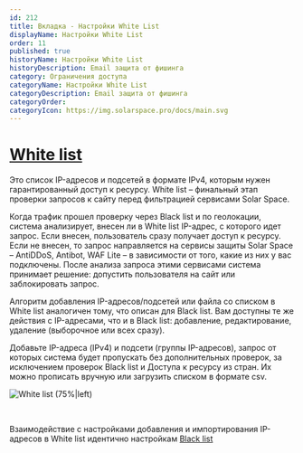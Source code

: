 ```yaml
---
id: 212
title: Вкладка - Настройки White List
displayName: Настройки White List
order: 11
published: true
historyName: Настройки White List
historyDescription: Email защита от фишинга
category: Ограничения доступа
categoryName: Настройки White List
categoryDescription: Email защита от фишинга
categoryOrder: 
categoryIcon: https://img.solarspace.pro/docs/main.svg
---
```


# [White list]()

Это список IP-адресов и подсетей в формате IPv4, которым нужен гарантированный доступ к ресурсу. White list – финальный этап проверки запросов к сайту перед фильтрацией сервисами Solar Space.

Когда трафик прошел проверку через Black list и по геолокации, система анализирует, внесен ли в White list IP-адрес, с которого идет запрос. Если внесен, пользователь сразу получает доступ к ресурсу. Если не внесен, то запрос направляется на сервисы защиты Solar Space – AntiDDoS, Antibot, WAF Lite – в зависимости от того, какие из них у вас подключены. После анализа запроса этими сервисами система принимает решение: допустить пользователя на сайт или заблокировать запрос.

Алгоритм добавления IP-адресов/подсетей или файла со списком в White list аналогичен тому, что описан для Black list. Вам доступны те же действия с IP-адресами, что и в Black list: добавление, редактирование, удаление (выборочное или всех сразу).


Добавьте IP-адреса (IPv4) и подсети (группы IP-адресов), запрос от которых система будет пропускать без дополнительных проверок, за исключением проверок Black list и Доступа к ресурсу из стран. Их можно прописать вручную или загрузить списком в формате csv.

![White list (75%|left)](https://img.solarspace.pro/docs/field-whitelist.jpg "Определение необходимости направлять IP-адрес на дополнительные проверки")

<br/>

Взаимодействие с настройками добавления и импортирования IP-адресов в White list идентично настройкам [Black list]([211])
